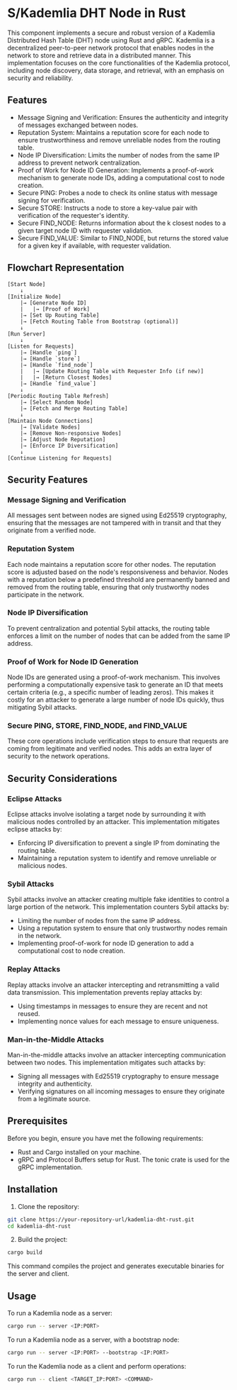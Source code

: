 # S/Kademlia DHT Node in Rust
This component implements a secure and robust version of a Kademlia Distributed Hash Table (DHT) node using Rust and gRPC. Kademlia is a decentralized peer-to-peer network protocol that enables nodes in the network to store and retrieve data in a distributed manner. This implementation focuses on the core functionalities of the Kademlia protocol, including node discovery, data storage, and retrieval, with an emphasis on security and reliability.

## Features
- Message Signing and Verification: Ensures the authenticity and integrity of messages exchanged between nodes.
- Reputation System: Maintains a reputation score for each node to ensure trustworthiness and remove unreliable nodes from the routing table.
- Node IP Diversification: Limits the number of nodes from the same IP address to prevent network centralization.
- Proof of Work for Node ID Generation: Implements a proof-of-work mechanism to generate node IDs, adding a computational cost to node creation.
- Secure PING: Probes a node to check its online status with message signing for verification.
- Secure STORE: Instructs a node to store a key-value pair with verification of the requester's identity.
- Secure FIND_NODE: Returns information about the k closest nodes to a given target node ID with requester validation.
- Secure FIND_VALUE: Similar to FIND_NODE, but returns the stored value for a given key if available, with requester validation.

## Flowchart Representation

```plaintext
[Start Node]
    ↓
[Initialize Node]
    |→ [Generate Node ID]
    |   |→ [Proof of Work]
    |→ [Set Up Routing Table]
    |→ [Fetch Routing Table from Bootstrap (optional)]
    ↓
[Run Server]
    ↓
[Listen for Requests]
    |→ [Handle `ping`]
    |→ [Handle `store`]
    |→ [Handle `find_node`]
    |   |→ [Update Routing Table with Requester Info (if new)]
    |   |→ [Return Closest Nodes]
    |→ [Handle `find_value`]
    ↓
[Periodic Routing Table Refresh]
    |→ [Select Random Node]
    |→ [Fetch and Merge Routing Table]
    ↓
[Maintain Node Connections]
    |→ [Validate Nodes]
    |→ [Remove Non-responsive Nodes]
    |→ [Adjust Node Reputation]
    |→ [Enforce IP Diversification]
    ↓
[Continue Listening for Requests]
```

## Security Features

### Message Signing and Verification
All messages sent between nodes are signed using Ed25519 cryptography, ensuring that the messages are not tampered with in transit and that they originate from a verified node.

### Reputation System
Each node maintains a reputation score for other nodes. The reputation score is adjusted based on the node's responsiveness and behavior. Nodes with a reputation below a predefined threshold are permanently banned and removed from the routing table, ensuring that only trustworthy nodes participate in the network.

### Node IP Diversification
To prevent centralization and potential Sybil attacks, the routing table enforces a limit on the number of nodes that can be added from the same IP address.

### Proof of Work for Node ID Generation
Node IDs are generated using a proof-of-work mechanism. This involves performing a computationally expensive task to generate an ID that meets certain criteria (e.g., a specific number of leading zeros). This makes it costly for an attacker to generate a large number of node IDs quickly, thus mitigating Sybil attacks.

### Secure PING, STORE, FIND_NODE, and FIND_VALUE
These core operations include verification steps to ensure that requests are coming from legitimate and verified nodes. This adds an extra layer of security to the network operations.

## Security Considerations

### Eclipse Attacks
Eclipse attacks involve isolating a target node by surrounding it with malicious nodes controlled by an attacker. This implementation mitigates eclipse attacks by:

- Enforcing IP diversification to prevent a single IP from dominating the routing table.
- Maintaining a reputation system to identify and remove unreliable or malicious nodes.

### Sybil Attacks
Sybil attacks involve an attacker creating multiple fake identities to control a large portion of the network. This implementation counters Sybil attacks by:

- Limiting the number of nodes from the same IP address.
- Using a reputation system to ensure that only trustworthy nodes remain in the network.
- Implementing proof-of-work for node ID generation to add a computational cost to node creation.

### Replay Attacks
Replay attacks involve an attacker intercepting and retransmitting a valid data transmission. This implementation prevents replay attacks by:

- Using timestamps in messages to ensure they are recent and not reused.
- Implementing nonce values for each message to ensure uniqueness.

### Man-in-the-Middle Attacks
Man-in-the-middle attacks involve an attacker intercepting communication between two nodes. This implementation mitigates such attacks by:

- Signing all messages with Ed25519 cryptography to ensure message integrity and authenticity.
- Verifying signatures on all incoming messages to ensure they originate from a legitimate source.

## Prerequisites
Before you begin, ensure you have met the following requirements:

- Rust and Cargo installed on your machine.
- gRPC and Protocol Buffers setup for Rust. The tonic crate is used for the gRPC implementation.

## Installation

1. Clone the repository:

```bash
git clone https://your-repository-url/kademlia-dht-rust.git
cd kademlia-dht-rust
```

2. Build the project:    
```bash
cargo build
```

This command compiles the project and generates executable binaries for the server and client.

## Usage
To run a Kademlia node as a server:

```bash
cargo run -- server <IP:PORT>
```

To run a Kademlia node as a server, with a bootstrap node:

```bash
cargo run -- server <IP:PORT> --bootstrap <IP:PORT>
```

To run the Kademlia node as a client and perform operations:

```bash
cargo run -- client <TARGET_IP:PORT> <COMMAND>
```